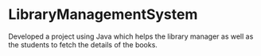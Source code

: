 # LibraryManagementSystem
 Developed a project using Java which helps the library manager as well as the students to fetch the details of the books.
